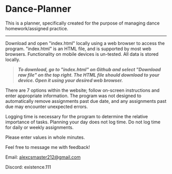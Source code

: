 # Dance-Planner

This is a planner, specifically created for the purpose of managing dance homework/assigned practice.

-----------------------------------------------------------------------------------------------------

Download and open "index.html" locally using a web browser to access the program. "index.html" is an
HTML file, and is supported by most web browsers. Functionality on mobile devices is un-tested. All 
data is stored locally.

> ***To download, go to "index.html" on Github and select "Download raw file" on the top right. The HTML 
file should download to your device. Open it using your desired web browser.***

There are 7 options within the website; follow on-screen instructions and enter appropriate 
information. The program was not designed to automatically remove assignments past due date, and 
any assignments past due may encounter unexpected errors. 

Logging time is necessary for the program to determine the relative importance of tasks. Planning 
your day does not log time. Do not log time for daily or weekly assignments. 

Please enter values in whole minutes. 


  

Feel free to message me with feedback!

Email:   alexcsmaster212@gmail.com

Discord: existence.111
